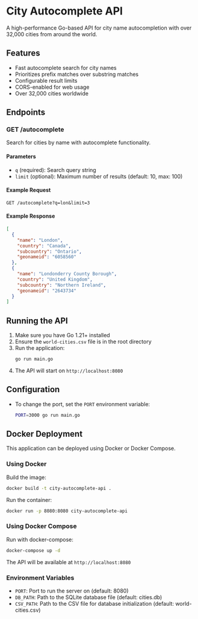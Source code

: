 # City Autocomplete API

A high-performance Go-based API for city name autocompletion with over 32,000 cities from around the world.

## Features
- Fast autocomplete search for city names
- Prioritizes prefix matches over substring matches
- Configurable result limits
- CORS-enabled for web usage
- Over 32,000 cities worldwide

## Endpoints

### GET /autocomplete
Search for cities by name with autocomplete functionality.

#### Parameters
- `q` (required): Search query string
- `limit` (optional): Maximum number of results (default: 10, max: 100)

#### Example Request
```
GET /autocomplete?q=lon&limit=3
```

#### Example Response
```json
[
  {
    "name": "London",
    "country": "Canada", 
    "subcountry": "Ontario",
    "geonameid": "6058560"
  },
  {
    "name": "Londonderry County Borough",
    "country": "United Kingdom",
    "subcountry": "Northern Ireland", 
    "geonameid": "2643734"
  }
]
```

## Running the API

1. Make sure you have Go 1.21+ installed
2. Ensure the `world-cities.csv` file is in the root directory
3. Run the application:
   ```bash
   go run main.go
   ```
4. The API will start on `http://localhost:8080`

## Configuration
- To change the port, set the `PORT` environment variable:
  ```bash
  PORT=3000 go run main.go
  ```

## Docker Deployment

This application can be deployed using Docker or Docker Compose.

### Using Docker

Build the image:
```bash
docker build -t city-autocomplete-api .
```

Run the container:
```bash
docker run -p 8080:8080 city-autocomplete-api
```

### Using Docker Compose

Run with docker-compose:
```bash
docker-compose up -d
```

The API will be available at `http://localhost:8080`

### Environment Variables

- `PORT`: Port to run the server on (default: 8080)
- `DB_PATH`: Path to the SQLite database file (default: cities.db)
- `CSV_PATH`: Path to the CSV file for database initialization (default: world-cities.csv)